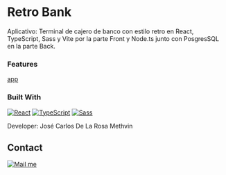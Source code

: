 # Retro Bank

Aplicativo: Terminal de cajero de banco con estilo retro en React, TypeScript, Sass y Vite por la parte Front
y Node.ts junto con PosgresSQL en la parte Back.

### Features

[app](/Api.gif)

### Built With

[![React](https://img.shields.io/badge/React-22272E?style=for-the-badge&logo=react&logoColor=#7DDFFF)](https://es.react.dev/)
[![TypeScript](https://img.shields.io/badge/TypeScript-22272E?style=for-the-badge&logo=typescript&logoColor=#024A86)](https://www.typescriptlang.org/)
[![Sass](https://img.shields.io/badge/Sass-22272E?style=for-the-badge&logo=sass&logoColor=#C76395)](https://sass-lang.com/)

Developer: José Carlos De La Rosa Methvin

[gmail_logo]: https://user-images.githubusercontent.com/6497827/62424751-c1b85480-b6f0-11e9-97de-096c0a980829.png
[gmail]: mailto:josekadeveloper@gmail.com?subject=Leyendo%20#Ecofriendly&body=Hi

## Contact

[![Mail me][gmail_logo]][gmail]
